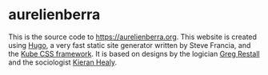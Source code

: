 # aurelienberra

This is the source code to https://aurelienberra.org. This website is created using [Hugo](http://gohugo.io/), a very fast static site generator written by Steve Francia, and the [Kube CSS framework](http://imperavi.com/kube/). It is based on designs by the logician [Greg Restall](http://consequently.org) and the sociologist [Kieran Healy](https://kieranhealy.org).
